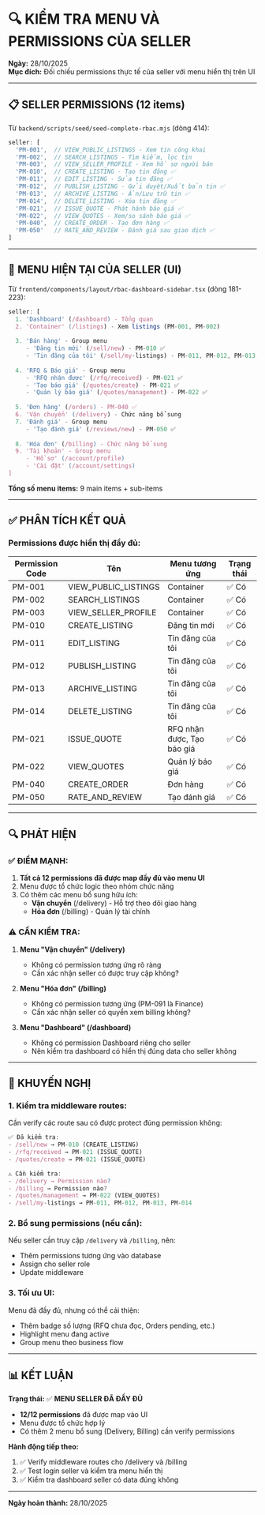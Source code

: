 # 🔍 KIỂM TRA MENU VÀ PERMISSIONS CỦA SELLER

**Ngày:** 28/10/2025  
**Mục đích:** Đối chiếu permissions thực tế của seller với menu hiển thị trên UI

---

## 📋 SELLER PERMISSIONS (12 items)

Từ `backend/scripts/seed/seed-complete-rbac.mjs` (dòng 414):

```javascript
seller: [
  'PM-001',  // VIEW_PUBLIC_LISTINGS - Xem tin công khai
  'PM-002',  // SEARCH_LISTINGS - Tìm kiếm, lọc tin
  'PM-003',  // VIEW_SELLER_PROFILE - Xem hồ sơ người bán
  'PM-010',  // CREATE_LISTING - Tạo tin đăng ✅
  'PM-011',  // EDIT_LISTING - Sửa tin đăng ✅
  'PM-012',  // PUBLISH_LISTING - Gửi duyệt/Xuất bản tin ✅
  'PM-013',  // ARCHIVE_LISTING - Ẩn/Lưu trữ tin ✅
  'PM-014',  // DELETE_LISTING - Xóa tin đăng ✅
  'PM-021',  // ISSUE_QUOTE - Phát hành báo giá ✅
  'PM-022',  // VIEW_QUOTES - Xem/so sánh báo giá ✅
  'PM-040',  // CREATE_ORDER - Tạo đơn hàng ✅
  'PM-050'   // RATE_AND_REVIEW - Đánh giá sau giao dịch ✅
]
```

---

## 🎯 MENU HIỆN TẠI CỦA SELLER (UI)

Từ `frontend/components/layout/rbac-dashboard-sidebar.tsx` (dòng 181-223):

```typescript
seller: [
  1. 'Dashboard' (/dashboard) - Tổng quan
  2. 'Container' (/listings) - Xem listings (PM-001, PM-002)
  
  3. 'Bán hàng' - Group menu
     - 'Đăng tin mới' (/sell/new) - PM-010 ✅
     - 'Tin đăng của tôi' (/sell/my-listings) - PM-011, PM-012, PM-013, PM-014 ✅
  
  4. 'RFQ & Báo giá' - Group menu
     - 'RFQ nhận được' (/rfq/received) - PM-021 ✅
     - 'Tạo báo giá' (/quotes/create) - PM-021 ✅
     - 'Quản lý báo giá' (/quotes/management) - PM-022 ✅
  
  5. 'Đơn hàng' (/orders) - PM-040 ✅
  6. 'Vận chuyển' (/delivery) - Chức năng bổ sung
  7. 'Đánh giá' - Group menu
     - 'Tạo đánh giá' (/reviews/new) - PM-050 ✅
  
  8. 'Hóa đơn' (/billing) - Chức năng bổ sung
  9. 'Tài khoản' - Group menu
     - 'Hồ sơ' (/account/profile)
     - 'Cài đặt' (/account/settings)
]
```

**Tổng số menu items:** 9 main items + sub-items

---

## ✅ PHÂN TÍCH KẾT QUẢ

### Permissions được hiển thị đầy đủ:

| Permission Code | Tên | Menu tương ứng | Trạng thái |
|----------------|-----|----------------|-----------|
| PM-001 | VIEW_PUBLIC_LISTINGS | Container | ✅ Có |
| PM-002 | SEARCH_LISTINGS | Container | ✅ Có |
| PM-003 | VIEW_SELLER_PROFILE | Container | ✅ Có |
| PM-010 | CREATE_LISTING | Đăng tin mới | ✅ Có |
| PM-011 | EDIT_LISTING | Tin đăng của tôi | ✅ Có |
| PM-012 | PUBLISH_LISTING | Tin đăng của tôi | ✅ Có |
| PM-013 | ARCHIVE_LISTING | Tin đăng của tôi | ✅ Có |
| PM-014 | DELETE_LISTING | Tin đăng của tôi | ✅ Có |
| PM-021 | ISSUE_QUOTE | RFQ nhận được, Tạo báo giá | ✅ Có |
| PM-022 | VIEW_QUOTES | Quản lý báo giá | ✅ Có |
| PM-040 | CREATE_ORDER | Đơn hàng | ✅ Có |
| PM-050 | RATE_AND_REVIEW | Tạo đánh giá | ✅ Có |

---

## 🔍 PHÁT HIỆN

### ✅ ĐIỂM MẠNH:
1. **Tất cả 12 permissions đã được map đầy đủ vào menu UI**
2. Menu được tổ chức logic theo nhóm chức năng
3. Có thêm các menu bổ sung hữu ích:
   - **Vận chuyển** (/delivery) - Hỗ trợ theo dõi giao hàng
   - **Hóa đơn** (/billing) - Quản lý tài chính

### ⚠️ CẦN KIỂM TRA:

1. **Menu "Vận chuyển" (/delivery)**
   - Không có permission tương ứng rõ ràng
   - Cần xác nhận seller có được truy cập không?
   
2. **Menu "Hóa đơn" (/billing)**
   - Không có permission tương ứng (PM-091 là Finance)
   - Cần xác nhận seller có quyền xem billing không?

3. **Menu "Dashboard" (/dashboard)**
   - Không có permission Dashboard riêng cho seller
   - Nên kiểm tra dashboard có hiển thị đúng data cho seller không

---

## 🎯 KHUYẾN NGHỊ

### 1. Kiểm tra middleware routes:

Cần verify các route sau có được protect đúng permission không:

```typescript
✅ Đã kiểm tra:
- /sell/new → PM-010 (CREATE_LISTING)
- /rfq/received → PM-021 (ISSUE_QUOTE)
- /quotes/create → PM-021 (ISSUE_QUOTE)

⚠️ Cần kiểm tra:
- /delivery → Permission nào?
- /billing → Permission nào?
- /quotes/management → PM-022 (VIEW_QUOTES)
- /sell/my-listings → PM-011, PM-012, PM-013, PM-014
```

### 2. Bổ sung permissions (nếu cần):

Nếu seller cần truy cập `/delivery` và `/billing`, nên:
- Thêm permissions tương ứng vào database
- Assign cho seller role
- Update middleware

### 3. Tối ưu UI:

Menu đã đầy đủ, nhưng có thể cải thiện:
- Thêm badge số lượng (RFQ chưa đọc, Orders pending, etc.)
- Highlight menu đang active
- Group menu theo business flow

---

## 📊 KẾT LUẬN

**Trạng thái:** ✅ **MENU SELLER ĐÃ ĐẦY ĐỦ**

- **12/12 permissions** đã được map vào UI
- Menu được tổ chức hợp lý
- Có thêm 2 menu bổ sung (Delivery, Billing) cần verify permissions

**Hành động tiếp theo:**
1. ✅ Verify middleware routes cho /delivery và /billing
2. ✅ Test login seller và kiểm tra menu hiển thị
3. ✅ Kiểm tra dashboard seller có data đúng không

---

**Ngày hoàn thành:** 28/10/2025
